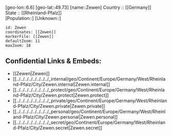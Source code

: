 ﻿---
location: [49.73,6.6] 
mapzoom: [7,12] 
mapmarker: city 
type: City
tags:
- geo/City


SpocWebEntityId: 35818
isDeleted: false
confidential: public

---
[geo-lon::6.6] 
[geo-lat::49.73] 
[name::Zewen] 
Country :: [[Germany]]  
State :: [[Rheinland-Pfalz]]  
[Population::] 
[Unknown::] 


```leaflet
id: Zewen
coordinates: [[Zewen]] 
markerFile: [[Zewen]] 
defaultZoom: 11 
maxZoom: 18
```


## Confidential Links & Embeds: 
- [[Zewen|Zewen]]  
- [[../../../../../../../../_internal/geo/Continent/Europe/Germany/West/Rheinland-Pfalz/City/Zewen.internal|Zewen.internal]] 
- [[../../../../../../../../_protect/geo/Continent/Europe/Germany/West/Rheinland-Pfalz/City/Zewen.protect|Zewen.protect]] 
- [[../../../../../../../../_private/geo/Continent/Europe/Germany/West/Rheinland-Pfalz/City/Zewen.private|Zewen.private]] 
- [[../../../../../../../../_personal/geo/Continent/Europe/Germany/West/Rheinland-Pfalz/City/Zewen.personal|Zewen.personal]] 
- [[../../../../../../../../_secret/geo/Continent/Europe/Germany/West/Rheinland-Pfalz/City/Zewen.secret|Zewen.secret]] 

